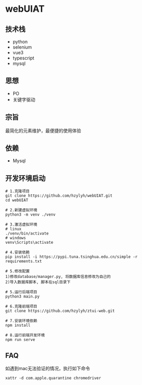 # webUIAT
## 技术栈
- python
- selenium
- vue3
- typescript
- mysql

## 思想
- PO
- 关键字驱动

## 宗旨
最简化的元素维护，最便捷的使用体验

## 依赖
- Mysql


## 开发环境启动
```shell
# 1.克隆项目
git clone https://github.com/hzylyh/webUIAT.git
cd webUIAT

# 2.新建虚拟环境
python3 -m venv ./venv

# 3.激活虚拟环境
# linux
./venv/bin/activate
# windows
venv\Scripts\activate

# 4.安装依赖
pip install -i https://pypi.tuna.tsinghua.edu.cn/simple -r requirements.txt

# 5.修改配置
1)修改database/manager.py, 将数据库信息修改为自己的
2)导入数据库脚本, 脚本在sql目录下

# 5.运行后端项目
python3 main.py

# 6.克隆前端项目
git clone https://github.com/hzylyh/ztui-web.git

# 7.安装环境依赖
npm install

# 8.运行前端开发环境
npm run serve

```


## FAQ
如遇到mac无法验证的情况，执行如下命令
```shell
xattr -d com.apple.quarantine chromedriver
```
